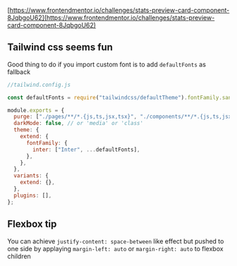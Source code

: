 [https://www.frontendmentor.io/challenges/stats-preview-card-component-8JqbgoU62](https://www.frontendmentor.io/challenges/stats-preview-card-component-8JqbgoU62)

## Tailwind css seems fun

Good thing to do if you import custom font is to add `defaultFonts` as fallback

```js
//tailwind.config.js

const defaultFonts = require("tailwindcss/defaultTheme").fontFamily.sans;

module.exports = {
  purge: ["./pages/**/*.{js,ts,jsx,tsx}", "./components/**/*.{js,ts,jsx,tsx}"],
  darkMode: false, // or 'media' or 'class'
  theme: {
    extend: {
      fontFamily: {
        inter: ["Inter", ...defaultFonts],
      },
    },
  },
  variants: {
    extend: {},
  },
  plugins: [],
};
```

## Flexbox tip

You can achieve `justify-content: space-between` like effect but pushed to one side by applaying `margin-left: auto` or `margin-right: auto` to flexbox children
